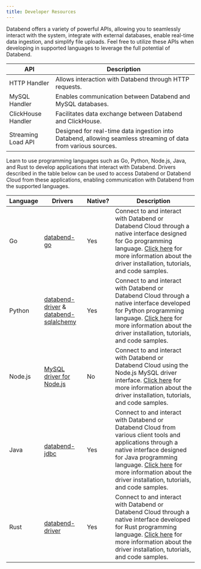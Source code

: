 ```yaml
---
title: Developer Resources
---
```


Databend offers a variety of powerful APIs, allowing you to seamlessly interact with the system, integrate with external databases, enable real-time data ingestion, and simplify file uploads. Feel free to utilize these APIs when developing in supported languages to leverage the full potential of Databend.

| API                	| Description                                                                                                    	|
|--------------------	|----------------------------------------------------------------------------------------------------------------	|
| HTTP Handler       	| Allows interaction with Databend through HTTP requests.                                                        	|
| MySQL Handler      	| Enables communication between Databend and MySQL databases.                                                    	|
| ClickHouse Handler 	| Facilitates data exchange between Databend and ClickHouse.                                                     	|
| Streaming Load API 	| Designed for real-time data ingestion into Databend, allowing seamless streaming of data from various sources. 	|                               	|

Learn to use programming languages such as Go, Python, Node.js, Java, and Rust to develop applications that interact with Databend. Drivers described in the table below can be used to access Databend or Databend Cloud from these applications, enabling communication with Databend from the supported languages.

| Language 	 | Drivers                                                                                                                                   	 | Native? 	 | Description                                                                                                                                                                                                                                                       	                 |
|------------|---------------------------------------------------------------------------------------------------------------------------------------------|-----------|-------------------------------------------------------------------------------------------------------------------------------------------------------------------------------------------------------------------------------------------------------------------------------------|
| Go       	 | [ databend-go ]( https://github.com/databendcloud/databend-go )                                                                           	 | Yes     	 | Connect to and interact with Databend or Databend Cloud through a native interface designed for Go programming language. [Click here](00-golang.md) for more information about the driver installation, tutorials, and code samples.                                              	 |
| Python   	 | [databend-driver](https://pypi.org/project/databend-driver/) & [ databend-sqlalchemy ]( https://github.com/databendcloud/databend-py ) 	 | Yes     	 | Connect to and interact with Databend or Databend Cloud through a native interface developed for Python programming language. [Click here](01-python.md) for more information about the driver installation, tutorials, and code samples.                                         	 |
| Node.js  	 | [MySQL driver for Node.js](https://www.npmjs.com/package/mysql)                                                                           	 | No      	 | Connect to and interact with Databend or Databend Cloud using the Node.js MySQL driver interface. [Click here](02-nodejs.md) for more information about the driver installation, tutorials, and code samples.                                                                     	 |
| Java     	 | [databend-jdbc](https://github.com/databendcloud/databend-jdbc)                                                                           	 | Yes     	 | Connect to and interact with Databend or Databend Cloud from various client tools and applications through a native interface designed for Java programming language. [Click here](03-jdbc.md) for more information about the driver installation, tutorials, and code samples. 	   |
| Rust     	 | [databend-driver](https://github.com/datafuselabs/BendSQL/tree/main/driver)                                                               	 | Yes     	 | Connect to and interact with Databend or Databend Cloud through a native interface developed for Rust programming language. [Click here](04-rust.md) for more information about the driver installation, tutorials, and code samples.                                               |